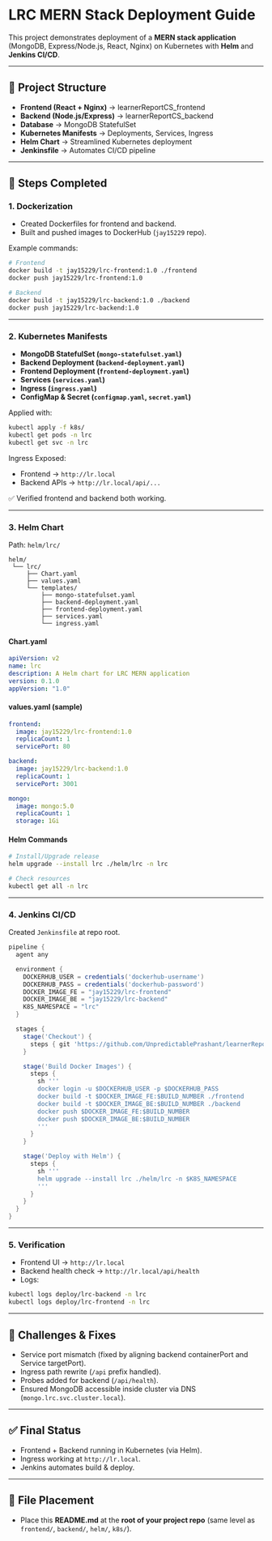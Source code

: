 # LRC MERN Stack Deployment Guide

This project demonstrates deployment of a **MERN stack application** (MongoDB, Express/Node.js, React, Nginx) on Kubernetes with **Helm** and **Jenkins CI/CD**.

---

## 📌 Project Structure

- **Frontend (React + Nginx)** → learnerReportCS_frontend  
- **Backend (Node.js/Express)** → learnerReportCS_backend  
- **Database** → MongoDB StatefulSet  
- **Kubernetes Manifests** → Deployments, Services, Ingress  
- **Helm Chart** → Streamlined Kubernetes deployment  
- **Jenkinsfile** → Automates CI/CD pipeline  

---

## 🚀 Steps Completed

### 1. Dockerization
- Created Dockerfiles for frontend and backend.
- Built and pushed images to DockerHub (`jay15229` repo).

Example commands:
```bash
# Frontend
docker build -t jay15229/lrc-frontend:1.0 ./frontend
docker push jay15229/lrc-frontend:1.0

# Backend
docker build -t jay15229/lrc-backend:1.0 ./backend
docker push jay15229/lrc-backend:1.0
```

---

### 2. Kubernetes Manifests

- **MongoDB StatefulSet (`mongo-statefulset.yaml`)**
- **Backend Deployment (`backend-deployment.yaml`)**
- **Frontend Deployment (`frontend-deployment.yaml`)**
- **Services (`services.yaml`)**
- **Ingress (`ingress.yaml`)**
- **ConfigMap & Secret (`configmap.yaml`, `secret.yaml`)**

Applied with:
```bash
kubectl apply -f k8s/
kubectl get pods -n lrc
kubectl get svc -n lrc
```

Ingress Exposed:
- Frontend → `http://lr.local`
- Backend APIs → `http://lr.local/api/...`

✅ Verified frontend and backend both working.

---

### 3. Helm Chart

Path: `helm/lrc/`

```
helm/
 └── lrc/
     ├── Chart.yaml
     ├── values.yaml
     └── templates/
         ├── mongo-statefulset.yaml
         ├── backend-deployment.yaml
         ├── frontend-deployment.yaml
         ├── services.yaml
         └── ingress.yaml
```

#### Chart.yaml
```yaml
apiVersion: v2
name: lrc
description: A Helm chart for LRC MERN application
version: 0.1.0
appVersion: "1.0"
```

#### values.yaml (sample)
```yaml
frontend:
  image: jay15229/lrc-frontend:1.0
  replicaCount: 1
  servicePort: 80

backend:
  image: jay15229/lrc-backend:1.0
  replicaCount: 1
  servicePort: 3001

mongo:
  image: mongo:5.0
  replicaCount: 1
  storage: 1Gi
```

#### Helm Commands
```bash
# Install/Upgrade release
helm upgrade --install lrc ./helm/lrc -n lrc

# Check resources
kubectl get all -n lrc
```

---

### 4. Jenkins CI/CD

Created `Jenkinsfile` at repo root.

```groovy
pipeline {
  agent any

  environment {
    DOCKERHUB_USER = credentials('dockerhub-username')
    DOCKERHUB_PASS = credentials('dockerhub-password')
    DOCKER_IMAGE_FE = "jay15229/lrc-frontend"
    DOCKER_IMAGE_BE = "jay15229/lrc-backend"
    K8S_NAMESPACE = "lrc"
  }

  stages {
    stage('Checkout') {
      steps { git 'https://github.com/UnpredictablePrashant/learnerReportCS_frontend' }
    }

    stage('Build Docker Images') {
      steps {
        sh '''
        docker login -u $DOCKERHUB_USER -p $DOCKERHUB_PASS
        docker build -t $DOCKER_IMAGE_FE:$BUILD_NUMBER ./frontend
        docker build -t $DOCKER_IMAGE_BE:$BUILD_NUMBER ./backend
        docker push $DOCKER_IMAGE_FE:$BUILD_NUMBER
        docker push $DOCKER_IMAGE_BE:$BUILD_NUMBER
        '''
      }
    }

    stage('Deploy with Helm') {
      steps {
        sh '''
        helm upgrade --install lrc ./helm/lrc -n $K8S_NAMESPACE           --set frontend.image=$DOCKER_IMAGE_FE:$BUILD_NUMBER           --set backend.image=$DOCKER_IMAGE_BE:$BUILD_NUMBER
        '''
      }
    }
  }
}
```

---

### 5. Verification

- Frontend UI → `http://lr.local`
- Backend health check → `http://lr.local/api/health`
- Logs:
```bash
kubectl logs deploy/lrc-backend -n lrc
kubectl logs deploy/lrc-frontend -n lrc
```

---

## 📝 Challenges & Fixes

- Service port mismatch (fixed by aligning backend containerPort and Service targetPort).  
- Ingress path rewrite (`/api` prefix handled).  
- Probes added for backend (`/api/health`).  
- Ensured MongoDB accessible inside cluster via DNS (`mongo.lrc.svc.cluster.local`).  

---

## ✅ Final Status

- Frontend + Backend running in Kubernetes (via Helm).  
- Ingress working at `http://lr.local`.  
- Jenkins automates build & deploy.  

---

## 📂 File Placement

- Place this **README.md** at the **root of your project repo** (same level as `frontend/`, `backend/`, `helm/`, `k8s/`).

